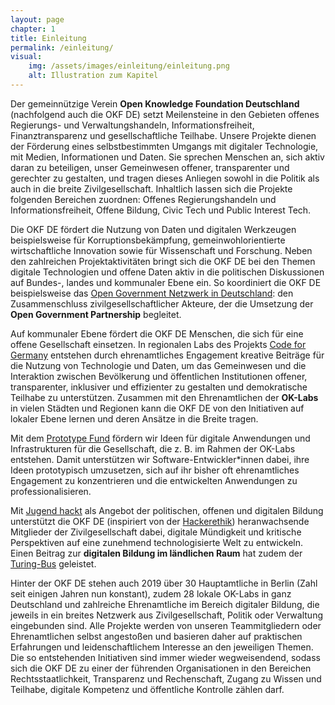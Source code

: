 ```yaml
---
layout: page
chapter: 1
title: Einleitung 
permalink: /einleitung/
visual:
    img: /assets/images/einleitung/einleitung.png
    alt: Illustration zum Kapitel
---
```


Der gemeinnützige Verein **Open Knowledge Foundation Deutschland** (nachfolgend auch die OKF DE) setzt Meilensteine in den Gebieten offenes Regierungs- und Verwaltungshandeln, Informationsfreiheit, Finanztransparenz und gesellschaftliche Teilhabe. Unsere Projekte dienen der Förderung eines selbstbestimmten Umgangs mit digitaler Technologie, mit Medien, Informationen und Daten. Sie sprechen Menschen an, sich aktiv daran zu beteiligen, unser Gemeinwesen offener, transparenter und gerechter zu gestalten, und tragen dieses Anliegen sowohl in die Politik als auch in die breite Zivilgesellschaft. Inhaltlich lassen sich die Projekte folgenden Bereichen zuordnen: Offenes Regierungshandeln und Informationsfreiheit, Offene Bildung, Civic Tech und Public Interest Tech. 

Die OKF DE fördert die Nutzung von Daten und digitalen Werkzeugen beispielsweise für Korruptionsbekämpfung, gemeinwohlorientierte wirtschaftliche Innovation sowie für Wissenschaft und Forschung. Neben den zahlreichen Projektaktivitäten bringt sich die OKF DE bei den Themen digitale Technologien und offene Daten aktiv in die politischen Diskussionen auf Bundes-, landes und kommunaler Ebene ein. So koordiniert die OKF DE beispielsweise das [Open Government Netzwerk in Deutschland](https://opengovpartnership.de/): den Zusammenschluss zivilgesellschaftlicher Akteure, der die Umsetzung der **Open Government Partnership** begleitet.

Auf kommunaler Ebene fördert die OKF DE Menschen, die sich für eine offene Gesellschaft einsetzen. In regionalen Labs des Projekts [Code for Germany](https://www.codefor.de/) entstehen durch ehrenamtliches Engagement kreative Beiträge für die Nutzung von Technologie und Daten, um das Gemeinwesen und die Interaktion zwischen Bevölkerung und öffentlichen Institutionen offener, transparenter, inklusiver und effizienter zu gestalten und demokratische Teilhabe zu unterstützen. Zusammen mit den Ehrenamtlichen der **OK-Labs** in vielen Städten und Regionen kann die OKF DE von den Initiativen auf lokaler Ebene lernen und deren Ansätze in die Breite tragen. 

Mit dem [Prototype Fund](https://prototypefund.de/) fördern wir Ideen für digitale Anwendungen und Infrastrukturen für die Gesellschaft, die z. B. im Rahmen der OK-Labs entstehen. Damit unterstützen wir Software-Entwickler\*innen dabei, ihre Ideen prototypisch umzusetzen, sich auf ihr bisher oft ehrenamtliches Engagement zu konzentrieren und die entwickelten Anwendungen zu professionalisieren.

Mit [Jugend hackt](https://jugendhackt.org/) als Angebot der politischen, offenen und digitalen Bildung unterstützt die OKF DE (inspiriert von der [Hackerethik](https://www.ccc.de/de/hackerethik)) heranwachsende Mitglieder der Zivilgesellschaft dabei, digitale Mündigkeit und kritische Perspektiven auf eine zunehmend technologisierte Welt zu entwickeln. Einen Beitrag zur **digitalen Bildung im ländlichen Raum** hat zudem der [Turing-Bus](https://turing-bus.de/) geleistet.

Hinter der OKF DE stehen auch 2019 über 30 Hauptamtliche in Berlin (Zahl seit einigen Jahren nun konstant), zudem 28 lokale OK-Labs in ganz Deutschland und zahlreiche Ehrenamtliche im Bereich digitaler Bildung, die jeweils in ein breites Netzwerk aus Zivilgesellschaft, Politik oder Verwaltung eingebunden sind. Alle Projekte werden von unseren Teammitgliedern oder Ehrenamtlichen selbst angestoßen und basieren daher auf praktischen Erfahrungen und leidenschaftlichem Interesse an den jeweiligen Themen. Die so entstehenden Initiativen sind immer wieder wegweisendend, sodass sich die OKF DE zu einer der führenden Organisationen in den Bereichen Rechtsstaatlichkeit, Transparenz und Rechenschaft, Zugang zu Wissen und Teilhabe, digitale Kompetenz und öffentliche Kontrolle zählen darf.
